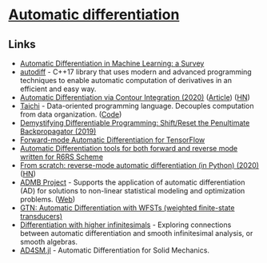 # [Automatic differentiation](https://en.wikipedia.org/wiki/Automatic_differentiation)

## Links

- [Automatic Differentiation in Machine Learning: a Survey](http://jmlr.org/papers/volume18/17-468/17-468.pdf)
- [autodiff](https://autodiff.github.io/) - C++17 library that uses modern and advanced programming techniques to enable automatic computation of derivatives in an efficient and easy way.
- [Automatic Differentiation via Contour Integration (2020)](https://github.com/AidanRocke/AutoDiff) ([Article](https://keplerlounge.com/neural-computation/2020/01/16/complex-auto-diff.html)) ([HN](https://news.ycombinator.com/item?id=22084670))
- [Taichi](http://taichi.graphics/) - Data-oriented programming language. Decouples computation from data organization. ([Code](https://github.com/taichi-dev/taichi))
- [Demystifying Differentiable Programming: Shift/Reset the Penultimate Backpropagator (2019)](https://arxiv.org/abs/1803.10228)
- [Forward-mode Automatic Differentiation for TensorFlow](https://github.com/renmengye/tensorflow-forward-ad)
- [Automatic Differentiation tools for both forward and reverse mode written for R6RS Scheme](https://github.com/qobi/R6RS-AD)
- [From scratch: reverse-mode automatic differentiation (in Python) (2020)](https://sidsite.com/posts/autodiff/) ([HN](https://news.ycombinator.com/item?id=23519700))
- [ADMB Project](https://github.com/admb-project/admb) - Supports the application of automatic differentiation (AD) for solutions to non-linear statistical modeling and optimization problems. ([Web](http://www.admb-project.org/))
- [GTN: Automatic Differentiation with WFSTs (weighted finite-state transducers)](https://github.com/gtn-org/gtn)
- [Differentiation with higher infinitesimals](https://github.com/konn/smooth) - Exploring connections between automatic differentiation and smooth infinitesimal analysis, or smooth algebras.
- [AD4SM.jl](https://github.com/avigliotti/AD4SM.jl) - Automatic Differentiation for Solid Mechanics.

